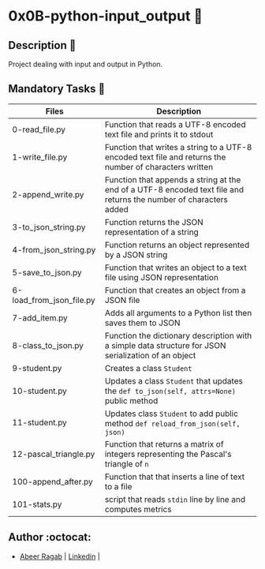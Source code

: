 # 0x0B-python-input_output :office:

## Description :moyai:

Project dealing with input and output in Python.

## Mandatory Tasks :book:

| Files | Description |
| ----- | ----------- |
| 0-read_file.py | Function that reads a UTF-8 encoded text file and prints it to stdout |
| 1-write_file.py | Function that writes a string to a UTF-8 encoded text file and returns the number of characters written |
| 2-append_write.py | Function that appends a string at the end of a UTF-8 encoded text file and returns the number of characters added |
| 3-to_json_string.py | Function returns the JSON representation of a string |
| 4-from_json_string.py | Function returns an object represented by a JSON string |
| 5-save_to_json.py | Function that writes an object to a text file using JSON representation |
| 6-load_from_json_file.py | Function that creates an object from a JSON file |
| 7-add_item.py | Adds all arguments to a Python list then saves them to JSON |
| 8-class_to_json.py | Function the dictionary description with a simple data structure for JSON serialization of an object |
| 9-student.py | Creates a class `Student` |
| 10-student.py | Updates a class `Student` that updates the `def to_json(self, attrs=None)` public method |
| 11-student.py | Updates class `Student` to add public method `def reload_from_json(self, json)` |
| 12-pascal_triangle.py | Function that returns a matrix of integers representing the Pascal's triangle of `n` |
| 100-append_after.py | Function that that inserts a line of text to a file |
| 101-stats.py |  script that reads `stdin` line by line and computes metrics |



## Author :octocat:

- [Abeer Ragab](https://github.com/Abeer-M-Ali) | [Linkedin](https://www.linkedin.com/in/abeer-ragab-b25872260/) |